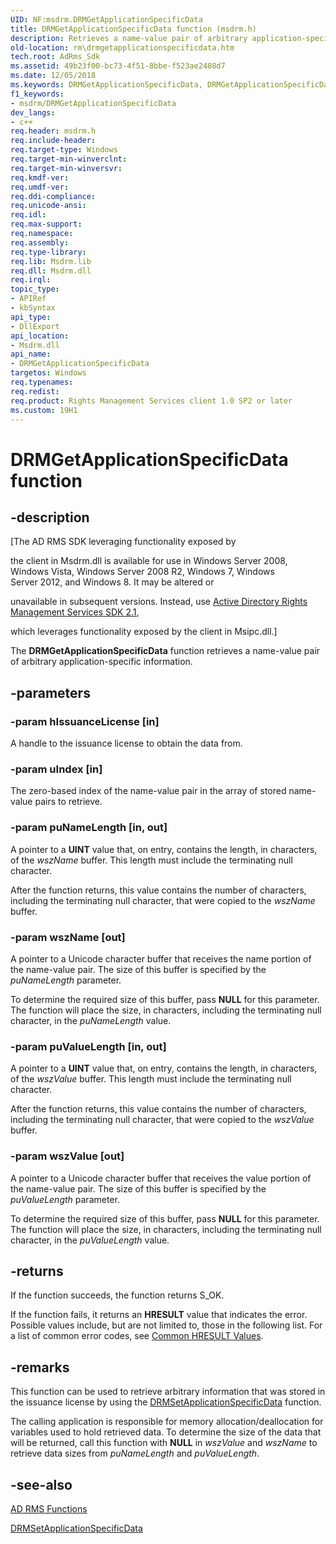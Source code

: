 ```yaml
---
UID: NF:msdrm.DRMGetApplicationSpecificData
title: DRMGetApplicationSpecificData function (msdrm.h)
description: Retrieves a name-value pair of arbitrary application-specific information.
old-location: rm\drmgetapplicationspecificdata.htm
tech.root: AdRms_Sdk
ms.assetid: 49b23f00-bc73-4f51-8bbe-f523ae2408d7
ms.date: 12/05/2018
ms.keywords: DRMGetApplicationSpecificData, DRMGetApplicationSpecificData function [Active Directory Rights Management Services SDK 1.0], msdrm/DRMGetApplicationSpecificData, rm.drmgetapplicationspecificdata
f1_keywords:
- msdrm/DRMGetApplicationSpecificData
dev_langs:
- c++
req.header: msdrm.h
req.include-header: 
req.target-type: Windows
req.target-min-winverclnt: 
req.target-min-winversvr: 
req.kmdf-ver: 
req.umdf-ver: 
req.ddi-compliance: 
req.unicode-ansi: 
req.idl: 
req.max-support: 
req.namespace: 
req.assembly: 
req.type-library: 
req.lib: Msdrm.lib
req.dll: Msdrm.dll
req.irql: 
topic_type:
- APIRef
- kbSyntax
api_type:
- DllExport
api_location:
- Msdrm.dll
api_name:
- DRMGetApplicationSpecificData
targetos: Windows
req.typenames: 
req.redist: 
req.product: Rights Management Services client 1.0 SP2 or later
ms.custom: 19H1
---
```


# DRMGetApplicationSpecificData function


## -description


<p class="CCE_Message">[The AD RMS SDK leveraging functionality exposed by 

the client in Msdrm.dll is available for use in Windows Server 2008, Windows Vista, Windows Server 2008 R2, Windows 7, Windows Server 2012, and Windows 8. It may be altered or 

unavailable in subsequent versions. Instead, use <a href="https://docs.microsoft.com/previous-versions/windows/desktop/msipc/microsoft-information-protection-and-control-client-portal">Active Directory Rights Management Services SDK 2.1</a>, 

which leverages functionality exposed by the client in Msipc.dll.]

The <b>DRMGetApplicationSpecificData</b> function retrieves a name-value pair of arbitrary application-specific information.


## -parameters




### -param hIssuanceLicense [in]

A handle to the issuance license to obtain the data from.


### -param uIndex [in]

The zero-based index of the name-value pair in the array of stored name-value pairs to retrieve.


### -param puNameLength [in, out]

A pointer to a <b>UINT</b> value that, on entry, contains the length, in characters, of the <i>wszName</i> buffer. This length must include the terminating null character.

After the function returns, this value contains the number of characters, including the terminating null character, that were copied to the <i>wszName</i> buffer.


### -param wszName [out]

A pointer to a Unicode character buffer that receives the name portion of the name-value pair. The size of this buffer is specified by the <i>puNameLength</i> parameter.

To determine the required size of this buffer, pass <b>NULL</b> for this parameter. The function will place the size, in characters, including the terminating null character, in the <i>puNameLength</i> value.


### -param puValueLength [in, out]

A pointer to a <b>UINT</b> value that, on entry, contains the length, in characters, of the <i>wszValue</i> buffer. This length must include the terminating null character.

After the function returns, this value contains the number of characters, including the terminating null character, that were copied to the <i>wszValue</i> buffer.


### -param wszValue [out]

A pointer to a Unicode character buffer that receives the value portion of the name-value pair. The size of this buffer is specified by the <i>puValueLength</i> parameter.

To determine the required size of this buffer, pass <b>NULL</b> for this parameter. The function will place the size, in characters, including the terminating null character, in the <i>puValueLength</i> value.


## -returns



If the function succeeds, the function returns S_OK.

If the function fails, it returns an <b>HRESULT</b> value that indicates the error. Possible values include, but are not limited to, those in the following list. For a list of common error codes, see <a href="https://docs.microsoft.com/windows/desktop/SecCrypto/common-hresult-values">Common HRESULT Values</a>.




## -remarks



This function can be used to retrieve arbitrary information that was stored in the issuance license by using the <a href="https://docs.microsoft.com/previous-versions/windows/desktop/api/msdrm/nf-msdrm-drmsetapplicationspecificdata">DRMSetApplicationSpecificData</a> function.

The calling application is responsible for memory allocation/deallocation for variables used to hold retrieved data. To determine the size of the data that will be returned, call this function with <b>NULL</b> in <i>wszValue</i> and <i>wszName</i> to retrieve data sizes from <i>puNameLength</i> and <i>puValueLength</i>.




## -see-also




<a href="https://docs.microsoft.com/previous-versions/windows/desktop/adrms_sdk/ad-rms-functions">AD RMS Functions</a>



<a href="https://docs.microsoft.com/previous-versions/windows/desktop/api/msdrm/nf-msdrm-drmsetapplicationspecificdata">DRMSetApplicationSpecificData</a>
 

 

